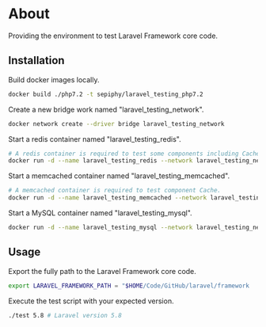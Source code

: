# About

Providing the environment to test Laravel Framework core code.

## Installation

Build docker images locally.

```bash
docker build ./php7.2 -t sepiphy/laravel_testing_php7.2
```

Create a new bridge work named "laravel_testing_network".

```bash
docker network create --driver bridge laravel_testing_network
```

Start a redis container named "laravel_testing_redis".

```bash
# A redis container is required to test some components including Cache, Queue and Redis.
docker run -d --name laravel_testing_redis --network laravel_testing_network redis
```

Start a memcached container named "laravel_testing_memcached".

```bash
# A memcached container is required to test component Cache.
docker run -d --name laravel_testing_memcached --network laravel_testing_network memcached
```

Start a MySQL container named "laravel_testing_mysql".

```bash
docker run -d --name laravel_testing_mysql --network laravel_testing_network -e MYSQL_ROOT_PASSWORD=secret mysql
```

## Usage

Export the fully path to the Laravel Framework core code.
```bash
export LARAVEL_FRAMEWORK_PATH = "$HOME/Code/GitHub/laravel/framework
```

Execute the test script with your expected version.
```bash
./test 5.8 # Laravel version 5.8
```
